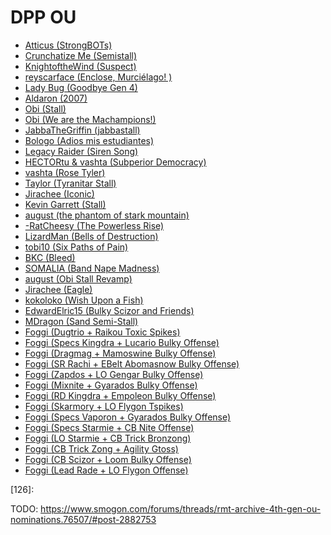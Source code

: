 # DPP OU

- [Atticus (StrongBOTs)][1]
- [Crunchatize Me (Semistall)][2]
- [KnightoftheWind (Suspect)][3]
- [reyscarface (Enclose, Murciélago! )][4]
- [Lady Bug (Goodbye Gen 4)][5]
- [Aldaron (2007)][9]
- [Obi (Stall)][10]
- [Obi (We are the Machampions!)][11]
- [JabbaTheGriffin (jabbastall)][13]
- [Bologo (Adios mis estudiantes)][14]
- [Legacy Raider (Siren Song)][15]
- [HECTORtu & vashta (Subperior Democracy)][16]
- [vashta (Rose Tyler)][17]
- [Taylor (Tyranitar Stall)][18]
- [Jirachee (Iconic)][19]
- [Kevin Garrett (Stall)][20]
- [august (the phantom of stark mountain)][21]
- [-RatCheesy (The Powerless Rise)][22]
- [LizardMan (Bells of Destruction)][23]
- [tobi10 (Six Paths of Pain)][24]
- [BKC (Bleed)][12]
- [SOMALIA (Band Nape Madness)][6]
- [august (Obi Stall Revamp)][6]
- [Jirachee (Eagle)][6]
- [kokoloko (Wish Upon a Fish)][6]
- [EdwardElric15 (Bulky Scizor and Friends)][6]
- [MDragon (Sand Semi-Stall)][6]
- [Foggi (Dugtrio + Raikou Toxic Spikes)][7]
- [Foggi (Specs Kingdra + Lucario Bulky Offense)][7]
- [Foggi (Dragmag + Mamoswine Bulky Offense)][7]
- [Foggi (SR Rachi + EBelt Abomasnow Bulky Offense)][7]
- [Foggi (Zapdos + LO Gengar Bulky Offense)][7]
- [Foggi (Mixnite + Gyarados Bulky Offense)][7]
- [Foggi (RD Kingdra + Empoleon Bulky Offense)][7]
- [Foggi (Skarmory + LO Flygon Tspikes)][7]
- [Foggi (Specs Vaporon + Gyarados Bulky Offense)][7]
- [Foggi (Specs Starmie + CB Nite Offense)][7]
- [Foggi (LO Starmie + CB Trick Bronzong)][7]
- [Foggi (CB Trick Zong + Agility Gtoss)][7]
- [Foggi (CB Scizor + Loom Bulky Offense)][7]
- [Foggi (Lead Rade + LO Flygon Offense)][7]

[1]: https://www.smogon.com/forums/threads/team-strongbots-ou-offense.59985/
[1B]:https://www.smogon.com/smog/issue4/featured_rmt_ou
[2]: https://www.smogon.com/smog/issue7/featured_rmt_ou
[3]: https://www.smogon.com/smog/issue10/featured_rmt_suspect
[4]: https://www.smogon.com/forums/threads/enclose-murci%C3%A9lago-ranked-1.76014/
[4B]:https://www.smogon.com/smog/issue11/featured_rmt_ou
[5]: https://www.smogon.com/forums/threads/goodbye-gen-4.80038/
[5B]:https://www.smogon.com/smog/issue12/featured_rmt_ou
[6]: https://www.smogon.com/forums/threads/roa-sample-teams-thread-v2.3549991/#post-6431088
[7]: https://www.smogon.com/forums/threads/dpp-ou-team-dump.3591816/#post-7172923
[8]: https://pastebin.com/isEaVF8n
[9]: https://www.smogon.com/forums/threads/revolutionizing-the-metagame-in-late-2007-and-rising-lol.33023/
[10]: https://www.smogon.com/forums/threads/stall-team.47785/
[11]: https://www.smogon.com/forums/threads/we-are-the-machampions.36192/
[12]: https://www.smogon.com/forums/threads/hybrid-theory.3480739/
[13]: https://www.smogon.com/forums/threads/jabbastall.45814/
[14]: https://www.smogon.com/forums/threads/adios-mis-estudiantes.47885/
[15]: https://www.smogon.com/forums/threads/team-siren-song.48711/
[16]: https://www.smogon.com/forums/threads/team-su-b-perior-democracy.49703/
[17]: https://www.smogon.com/forums/threads/team-rose-tyler-a-team-at-its-end.56715/
[18]: https://www.smogon.com/forums/threads/tyranitar-stall.57810/
[19]: https://www.smogon.com/forums/threads/iconic-the-story-of-team-canada.3638877/
[20]: https://www.smogon.com/forums/threads/kevin-garrett-stall.78812/
[21]: https://www.smogon.com/forums/threads/the-phantom-of-stark-mountain.3569099/
[22]: https://www.smogon.com/forums/threads/the-powerless-rise-ou-peaked-21.78190/
[23]: https://www.smogon.com/forums/threads/bells-of-destruction.83150/
[24]: https://www.smogon.com/forums/threads/six-paths-of-pain.3464138/
[25]: https://www.smogon.com/forums/threads/generation-iv-rmt-archive-index.76508/
[26]: https://twitter.com/smogonu/status/1039528994247303170

[101]:
[101B]:
[102]:
[103]:
[104]:
[104B]:
[105]:
[105B]:
[106]:
[107]:
[108]:
[109]:
[110]:
[111]:
[112]:
[113]:
[114]:
[115]:
[116]:
[117]:
[118]:
[119]:
[120]:
[121]:
[122]:
[123]:
[124]:
[125]:
[126]:



TODO: https://www.smogon.com/forums/threads/rmt-archive-4th-gen-ou-nominations.76507/#post-2882753
